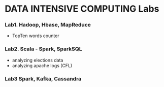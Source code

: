 # DATA INTENSIVE COMPUTING Labs


### Lab1. Hadoop, Hbase, MapReduce
  * TopTen words counter

### Lab2. Scala - Spark, SparkSQL 
  * analyzing elections data
  * analyzing apache logs (CFL)

### Lab3 Spark, Kafka, Cassandra